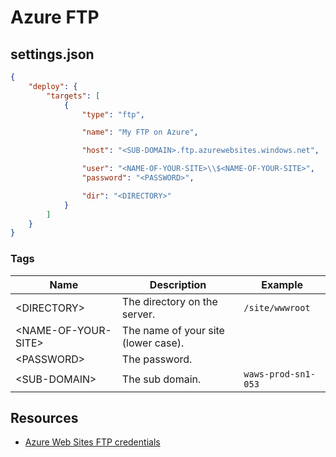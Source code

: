 # Azure FTP

## settings.json

```json
{
    "deploy": {
        "targets": [
            {
                "type": "ftp",

                "name": "My FTP on Azure",

                "host": "<SUB-DOMAIN>.ftp.azurewebsites.windows.net",

                "user": "<NAME-OF-YOUR-SITE>\\$<NAME-OF-YOUR-SITE>",
                "password": "<PASSWORD>",

                "dir": "<DIRECTORY>"
            }
        ]
    }
}
```

### Tags

| Name | Description | Example |
| ---- | ---- | ---- |
| &lt;DIRECTORY&gt; | The directory on the server. | `/site/wwwroot`  |
| &lt;NAME-OF-YOUR-SITE&gt; | The name of your site (lower case).  |  |
| &lt;PASSWORD&gt; | The password. |  |
| &lt;SUB-DOMAIN&gt; | The sub domain. | `waws-prod-sn1-053` |

## Resources

* [Azure Web Sites FTP credentials](https://weblogs.asp.net/bleroy/azure-web-sites-ftp-credentials)

